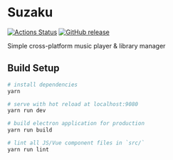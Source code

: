 # Suzaku
[![Actions Status](https://github.com/safu9/electron-suzaku/workflows/test/badge.svg)](https://github.com/safu9/electron-suzaku/actions)
[![GitHub release](https://img.shields.io/github/v/release/safu9/electron-suzaku)](https://github.com/safu9/electron-suzaku/releases)

Simple cross-platform music player & library manager

## Build Setup

``` bash
# install dependencies
yarn

# serve with hot reload at localhost:9080
yarn run dev

# build electron application for production
yarn run build

# lint all JS/Vue component files in `src/`
yarn run lint
```
